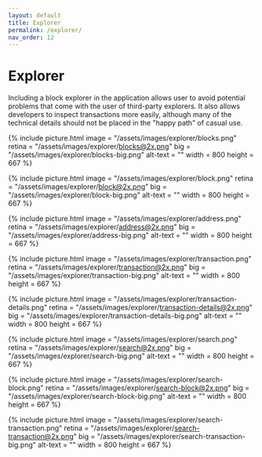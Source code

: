 ```yaml
---
layout: default
title: Explorer
permalink: /explorer/
nav_order: 12
---
```


# Explorer

Including a block explorer in the application allows user to avoid potential problems that come with the user of third-party explorers. It also allows developers to inspect transactions more easily, although many of the technical details should not be placed in the "happy path" of casual use.

{% include picture.html
	image = "/assets/images/explorer/blocks.png"
	retina = "/assets/images/explorer/blocks@2x.png"
	big = "/assets/images/explorer/blocks-big.png"
	alt-text = ""
	width = 800
	height = 667
%}

{% include picture.html
	image = "/assets/images/explorer/block.png"
	retina = "/assets/images/explorer/block@2x.png"
	big = "/assets/images/explorer/block-big.png"
	alt-text = ""
	width = 800
	height = 667
%}

{% include picture.html
	image = "/assets/images/explorer/address.png"
	retina = "/assets/images/explorer/address@2x.png"
	big = "/assets/images/explorer/address-big.png"
	alt-text = ""
	width = 800
	height = 667
%}

{% include picture.html
	image = "/assets/images/explorer/transaction.png"
	retina = "/assets/images/explorer/transaction@2x.png"
	big = "/assets/images/explorer/transaction-big.png"
	alt-text = ""
	width = 800
	height = 667
%}

{% include picture.html
	image = "/assets/images/explorer/transaction-details.png"
	retina = "/assets/images/explorer/transaction-details@2x.png"
	big = "/assets/images/explorer/transaction-details-big.png"
	alt-text = ""
	width = 800
	height = 667
%}

{% include picture.html
	image = "/assets/images/explorer/search.png"
	retina = "/assets/images/explorer/search@2x.png"
	big = "/assets/images/explorer/search-big.png"
	alt-text = ""
	width = 800
	height = 667
%}

{% include picture.html
	image = "/assets/images/explorer/search-block.png"
	retina = "/assets/images/explorer/search-block@2x.png"
	big = "/assets/images/explorer/search-block-big.png"
	alt-text = ""
	width = 800
	height = 667
%}

{% include picture.html
	image = "/assets/images/explorer/search-transaction.png"
	retina = "/assets/images/explorer/search-transaction@2x.png"
	big = "/assets/images/explorer/search-transaction-big.png"
	alt-text = ""
	width = 800
	height = 667
%}